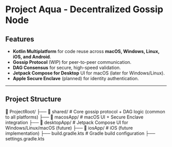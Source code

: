 # Project Aqua - Decentralized Gossip Node


## Features
- **Kotlin Multiplatform** for code reuse across **macOS, Windows, Linux, iOS, and Android**.
- **Gossip Protocol** (WIP) for peer-to-peer communication.
- **DAG Consensus** for secure, high-speed validation.
- **Jetpack Compose for Desktop** UI for macOS (later for Windows/Linux).
- **Apple Secure Enclave** (planned) for identity authentication.

---

## Project Structure
📁 ProjectRoot/ ├── 📁 shared/ # Core gossip protocol + DAG logic (common to all platforms) ├── 📁 macosApp/ # macOS UI + Secure Enclave integration ├── 📁 desktopApp/ # Jetpack Compose UI for Windows/Linux/macOS (future) ├── 📁 iosApp/ # iOS (future implementation) ├── build.gradle.kts # Gradle build configuration ├── settings.gradle.kts

